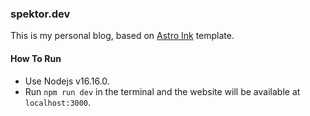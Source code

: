 ### spektor.dev

This is my personal blog, based on [Astro Ink](https://astro.build/themes/details/astro-ink/) template.

#### How To Run
- Use Nodejs v16.16.0.
- Run `npm run dev` in the terminal and the website will be available at `localhost:3000`.
